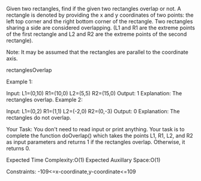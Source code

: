 Given two rectangles, find if the given two rectangles overlap or not. A rectangle is denoted by providing the x and y coordinates of two points: the left top corner and the right bottom corner of the rectangle. Two rectangles sharing a side are considered overlapping. (L1 and R1 are the extreme points of the first rectangle and L2 and R2 are the extreme points of the second rectangle).

Note: It may be assumed that the rectangles are parallel to the coordinate axis.

rectanglesOverlap

Example 1:

Input:
L1=(0,10)
R1=(10,0)
L2=(5,5)
R2=(15,0)
Output:
1
Explanation:
The rectangles overlap.
Example 2:

Input:
L1=(0,2)
R1=(1,1)
L2=(-2,0)
R2=(0,-3)
Output:
0
Explanation:
The rectangles do not overlap.

Your Task:
You don't need to read input or print anything. Your task is to complete the function doOverlap() which takes the points L1, R1, L2, and R2 as input parameters and returns 1 if the rectangles overlap. Otherwise, it returns 0.


Expected Time Complexity:O(1)
Expected Auxillary Space:O(1)


Constraints:
-109<=x-coordinate,y-coordinate<=109

